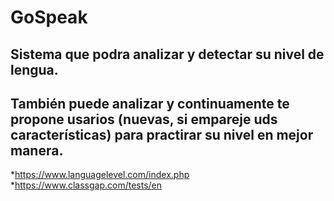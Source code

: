 # GoSpeak
## Sistema que podra analizar y detectar su nivel de lengua.

## También puede analizar y continuamente te propone usarios (nuevas, si empareje uds características) para practirar su nivel en mejor manera.
*https://www.languagelevel.com/index.php
*https://www.classgap.com/tests/en
